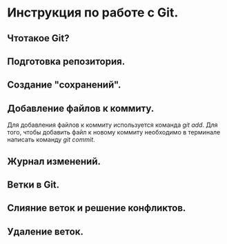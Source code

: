 # Инструкция по работе с Git.

## Чтотакое Git?

## Подготовка репозитория. 

## Создание "сохранений".
## Добавление файлов к коммиту.
Для добавления файлов к коммиту используется команда *git add*. Для того, чтобы добавить файл к новому коммиту необходимо в терминале написать команду *git commit*. 
## Журнал изменений.

## Ветки в Git.

## Слияние веток и решение конфликтов.

## Удаление веток.